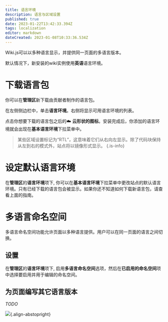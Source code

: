 ```yaml
---
title: 语言环境
description: 语言与区域设置
published: true
date: 2023-01-22T13:42:33.394Z
tags: localization
editor: markdown
dateCreated: 2023-01-08T10:33:36.534Z
---
```


Wiki.js可以以多种语言显示，并提供同一页面的多语言版本。

默认情况下，新安装的wiki实例使用**英语**语言环境。

# 下载语言包

你可以在**管理区**新下载由贡献者制作的语言包。

在左侧侧边栏中，单击**语言环境**。右侧将显示可用语言环境的列表。

点击你想要下载的语言包之后的:cloud: **云形状的图标**。安装完成后，你添加的语言环境就会出现在**基本语言环境**下拉菜单中。

> 某些区域设置标记为“RTL”，这意味着它们从右向左显示。除了代码块保持从左到右的模式外，站点将以镜像形式显示。
{.is-info}

# 设定默认语言环境

在**管理区**的**语言环境**项下, 你可以在**基本语言环境**下拉菜单中更改站点的默认语言环境。只有已经下载的语言包会被显示。如果你还不知道如何下载新语言包，请查看上面的指南。

# 多语言命名空间

多语言命名空间功能允许页面以多种语言提供。用户可以在同一页面的语言之间切换。

## 设置

在**管理区**的**语言环境**项下, 启用**多语言命名空间**选项，然后在**已启用的命名空间**项中选择要启用并用于编辑的命名空间。

## 为页面编写其它语言版本

*TODO*

![](https://a.icons8.com/iibZglhT/6vMKCI/svg.svg){.align-abstopright}